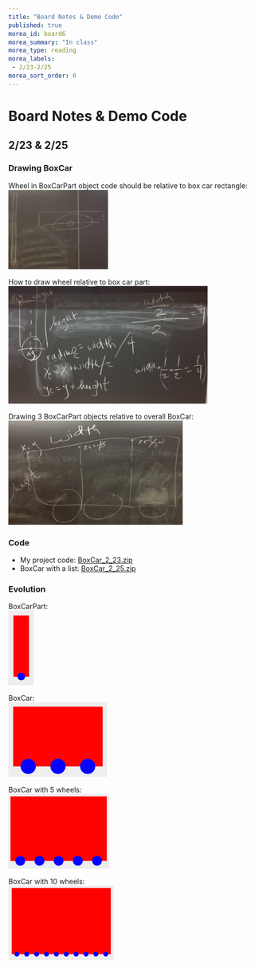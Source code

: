```yaml
---
title: "Board Notes & Demo Code"
published: true
morea_id: board6
morea_summary: "In class"
morea_type: reading
morea_labels:
 - 2/23-2/25
morea_sort_order: 0
---
```

# Board Notes & Demo Code

## 2/23 & 2/25

### Drawing BoxCar

Wheel in BoxCarPart object code should be relative to box car rectangle:<BR>
<a href="boxcarpart.JPG "><img src="boxcarpart.JPG " width="200"/></a>

How to draw wheel relative to box car part:<BR>
<a href="wheel.JPG"><img src="wheel.JPG" width="400"/></a>

Drawing 3 BoxCarPart objects relative to overall BoxCar:<BR>
<a href="boxcar.JPG"><img src="boxcar.JPG" width="350"/></a>

### Code

 * My project code: [BoxCar_2_23.zip](BoxCar_2_23.zip)
 * BoxCar with a list: [BoxCar_2_25.zip](BoxCar_2_25.zip)

### Evolution

BoxCarPart:<BR>
<a href="BoxCarPart.png"><img src="BoxCarPart.png" height="150"/></a>

BoxCar:<BR>
<a href="BoxCar.png"><img src="BoxCar.png" height="150"/></a>

BoxCar with 5 wheels:<BR>
<a href="boxcar-5.png"><img src="boxcar-5.png" height="150"/></a>

BoxCar with 10 wheels:<BR>
<a href="boxcar-10.png"><img src="boxcar-10.png" height="150"/></a>